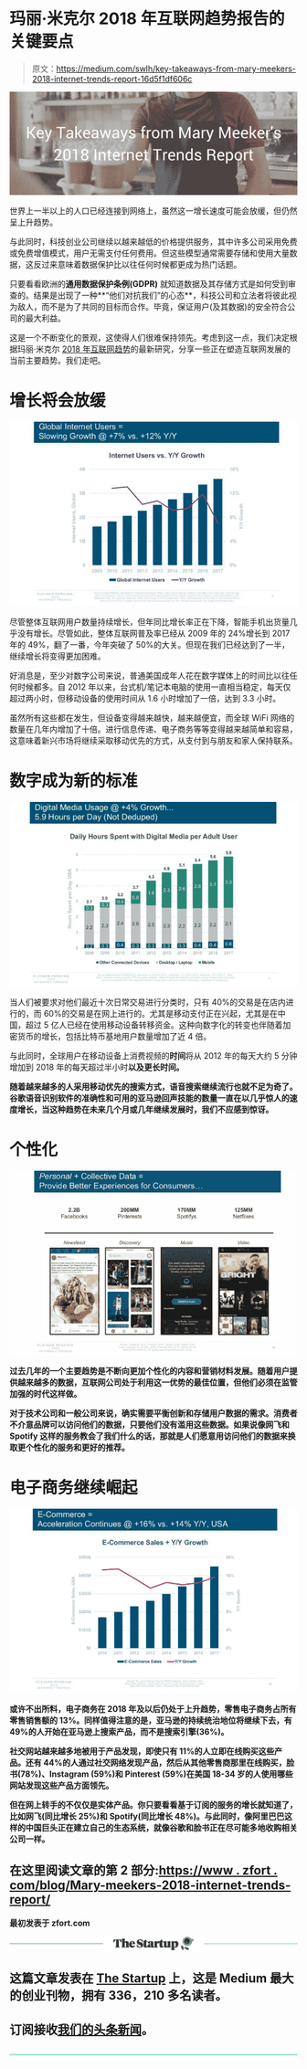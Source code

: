# 玛丽·米克尔 2018 年互联网趋势报告的关键要点

> 原文：<https://medium.com/swlh/key-takeaways-from-mary-meekers-2018-internet-trends-report-16d5f1df606c>

![](img/6637d9f20c5c0ffc365a56cf7cb56a76.png)

世界上一半以上的人口已经连接到网络上，虽然这一增长速度可能会放缓，但仍然呈上升趋势。

与此同时，科技创业公司继续以越来越低的价格提供服务，其中许多公司采用免费或免费增值模式，用户无需支付任何费用。但这些模型通常需要存储和使用大量数据，这反过来意味着数据保护比以往任何时候都更成为热门话题。

只要看看欧洲的**通用数据保护条例(GDPR)** 就知道数据及其存储方式是如何受到审查的。结果是出现了一种**“他们对抗我们”的心态**，科技公司和立法者将彼此视为敌人，而不是为了共同的目标而合作。毕竟，保证用户(及其数据)的安全符合公司的最大利益。

这是一个不断变化的景观，这使得人们很难保持领先。考虑到这一点，我们决定根据玛丽·米克尔 [2018 年互联网趋势](http://www.kpcb.com/internet-trends)的最新研究，分享一些正在塑造互联网发展的当前主要趋势。我们走吧。

# 增长将会放缓

![](img/e3f3854b711f7c3cfd6dafd5d42e5c85.png)

尽管整体互联网用户数量持续增长，但年同比增长率正在下降，智能手机出货量几乎没有增长。尽管如此，整体互联网普及率已经从 2009 年的 24%增长到 2017 年的 49%，翻了一番，今年突破了 50%的大关。但现在我们已经达到了一半，继续增长将变得更加困难。

好消息是，至少对数字公司来说，普通美国成年人花在数字媒体上的时间比以往任何时候都多。自 2012 年以来，台式机/笔记本电脑的使用一直相当稳定，每天仅超过两小时，但移动设备的使用时间从 1.6 小时增加了一倍，达到 3.3 小时。

虽然所有这些都在发生，但设备变得越来越快，越来越便宜，而全球 WiFi 网络的数量在几年内增加了十倍。进行信息传递、电子商务等等变得越来越简单和容易，这意味着新兴市场将继续采取移动优先的方式，从支付到与朋友和家人保持联系。

# 数字成为新的标准

![](img/c96a6867510451d98df5f84595314dd7.png)

当人们被要求对他们最近十次日常交易进行分类时，只有 40%的交易是在店内进行的，而 60%的交易是在网上进行的。尤其是移动支付正在兴起，尤其是在中国，超过 5 亿人已经在使用移动设备转移资金。这种向数字化的转变也伴随着加密货币的增长，包括比特币基地用户数量增加了近 4 倍。

与此同时，全球用户在移动设备上消费视频的**时间**将从 2012 年的每天大约 5 分钟增加到 2018 年的每天超过半小时**以及更长时间。**

**随着越来越多的人采用移动优先的搜索方式，语音搜索继续流行也就不足为奇了。谷歌语音识别软件的准确性和可用的亚马逊回声技能的数量一直在以几乎惊人的速度增长，当这种趋势在未来几个月或几年继续发展时，我们不应感到惊讶。**

# **个性化**

**![](img/784359ac0a484866766e6c958d979b88.png)**

**过去几年的一个主要趋势是不断向更加个性化的内容和营销材料发展。随着用户提供越来越多的数据，互联网公司处于利用这一优势的最佳位置，但他们必须在监管加强的时代这样做。**

**对于技术公司和一般公司来说，确实需要平衡创新和存储用户数据的需求。消费者不介意品牌可以访问他们的数据，只要他们没有滥用这些数据。如果说像网飞和 Spotify 这样的服务教会了我们什么的话，那就是人们愿意用访问他们的数据来换取更个性化的服务和更好的推荐。**

# **电子商务继续崛起**

**![](img/1dd96ed4bcc2732608aeaf34ca60a127.png)**

**或许不出所料，电子商务在 2018 年及以后仍处于上升趋势，零售电子商务占所有零售销售额的 13%。同样值得注意的是，亚马逊的持续统治地位将继续下去，有 49%的人开始在亚马逊上搜索产品，而不是搜索引擎(36%)。**

**社交网站越来越多地被用于产品发现，即使只有 11%的人立即在线购买这些产品。还有 44%的人通过社交网络发现产品，然后从其他零售商那里在线购买，脸书(78%)、Instagram (59%)和 Pinterest (59%)在美国 18-34 岁的人使用哪些网站发现这些产品方面领先。**

**但在网上转手的不仅仅是实体产品。你只要看看基于订阅的服务的增长就知道了，比如网飞(同比增长 25%)和 Spotify(同比增长 48%)。与此同时，像阿里巴巴这样的中国巨头正在建立自己的生态系统，就像谷歌和脸书正在尽可能多地收购相关公司一样。**

## **在这里阅读文章的第 2 部分:[https://www . zfort . com/blog/Mary-meekers-2018-internet-trends-report/](https://www.zfort.com/blog/mary-meekers-2018-internet-trends-report/)**

**最初发表于 zfort.com**

**[![](img/308a8d84fb9b2fab43d66c117fcc4bb4.png)](https://medium.com/swlh)**

## **这篇文章发表在 [The Startup](https://medium.com/swlh) 上，这是 Medium 最大的创业刊物，拥有 336，210 多名读者。**

## **订阅接收[我们的头条新闻](http://growthsupply.com/the-startup-newsletter/)。**

**[![](img/b0164736ea17a63403e660de5dedf91a.png)](https://medium.com/swlh)**